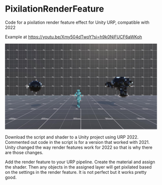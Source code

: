 # PixilationRenderFeature
Code for a pixilation render feature effect for Unity URP, compatible with 2022

Example at https://youtu.be/Xmy504dTwoY?si=h9k0NjFUCF6aWKoh

![alt text](https://github.com/FeralPug/PixilationRenderFeature/blob/main/Example/Pixilation_Moment.jpg)

Download the script and shader to a Unity project using URP 2022. Commented out code in the script is for a version that worked with 2021. Unity changed the way render features work for 2022 so that is why there are those changes. 

Add the render feature to your URP pipeline. Create the material and assign the shader. Then any objects in the assigned layer will get pixilated based on the settings in the render feature. It is not perfect but it works pretty good.
